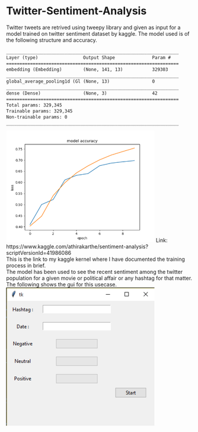 # Twitter-Sentiment-Analysis
Twitter tweets are retrived using tweepy library and given as input for a model trained on twitter sentiment dataset by kaggle. The model used is of the following structure and accuracy.
```
_________________________________________________________________
Layer (type)                 Output Shape              Param #   
=================================================================
embedding (Embedding)        (None, 141, 13)           329303    
_________________________________________________________________
global_average_pooling1d (Gl (None, 13)                0         
_________________________________________________________________
dense (Dense)                (None, 3)                 42        
=================================================================
Total params: 329,345
Trainable params: 329,345
Non-trainable params: 0
_________________________________________________________________
```
<img src="Images/AccuracyGraph.png" width=400>
Link: https://www.kaggle.com/athirakarthe/sentiment-analysis?scriptVersionId=41986086
<br>This is the link to my kaggle kernel where I have documented the training process in brief.<br>
The model has been used to see the recent sentiment among the twitter population for a given movie or political affair or any hashtag for that matter. The following shows the gui for this usecase.
<br><img src="Images/Screenshot.png" width=400>
